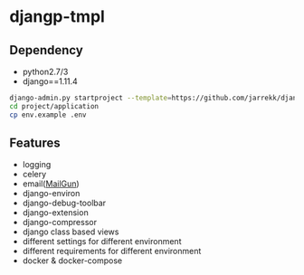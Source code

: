 # djangp-tmpl

## Dependency

* python2.7/3
* django==1.11.4


``` bash
django-admin.py startproject --template=https://github.com/jarrekk/django-tmpl/archive/master.zip --extension=example,py project
cd project/application
cp env.example .env
```

## Features

* logging
* celery
* email([MailGun](https://www.mailgun.com/))
* django-environ
* django-debug-toolbar
* django-extension
* django-compressor
* django class based views
* different settings for different environment
* different requirements for different environment
* docker & docker-compose
